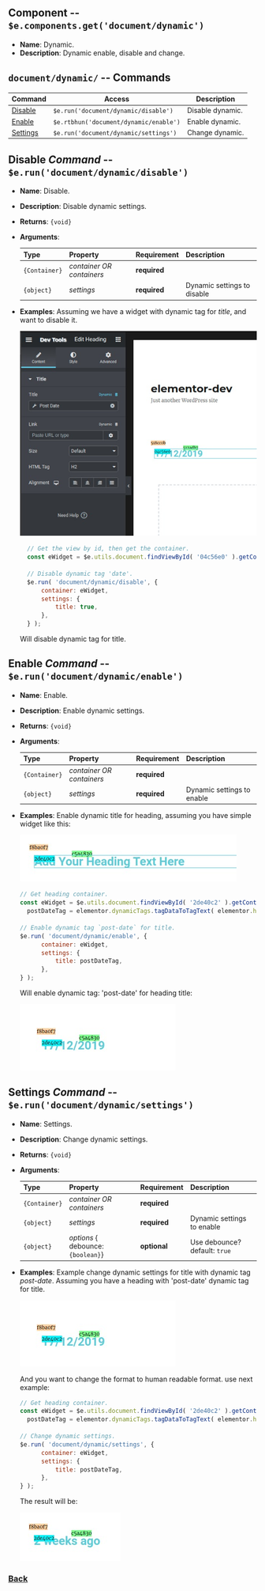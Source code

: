 ## Component -- `$e.components.get('document/dynamic')`

*  **Name**: Dynamic.
*  **Description**: Dynamic enable, disable and change.

## `document/dynamic/` -- Commands
| Command               | Access                                  | Description         
|-----------------------|-----------------------------------------|-----------------------------------------
| [Disable](#disable-command----erungetdocumentdynamicdisable)    | `$e.run('document/dynamic/disable')`    | Disable dynamic. 
| [Enable](#enable-command----erungetdocumentdynamicenable)       | `$e.rtbhun('document/dynamic/enable')`     | Enable dynamic.
| [Settings](#settings-command----erungetdocumentdynamicsettings) | `$e.run('document/dynamic/settings')`   | Change dynamic.


## Disable _Command_ -- `$e.run('document/dynamic/disable')`
*  **Name**: Disable.
*  **Description**: Disable dynamic settings.
*  **Returns**: `{void}`
*  **Arguments**: 

    | Type          | Property                  | Requirement       | Description |
    |---            |---                        |---                |---|
    | `{Container}` | _container OR containers_ | **required**      | 
    | `{object}`    | _settings_                | **required**      | Dynamic settings to disable <TODO EXPLAIN WHY>

* **Examples**:
    Assuming we have a widget with dynamic tag for *title*, and want to disable it.
    
    ![edocument-dynamic-1](../images/edocument-dynamic/1.jpg)

    ```javascript
      // Get the view by id, then get the container.
      const eWidget = $e.utils.document.findViewById( '04c56e0' ).getContainer();
  
      // Disable dynamic tag 'date'.
      $e.run( 'document/dynamic/disable', {
          container: eWidget,
          settings: {
              title: true,
          },
      } );
    ```
    Will disable dynamic tag for title.

## Enable _Command_ -- `$e.run('document/dynamic/enable')`
*  **Name**: Enable.
*  **Description**: Enable dynamic settings.
*  **Returns**: `{void}`
*  **Arguments**: 

    | Type          | Property                  | Requirement       | Description |
    |---            |---                        |---                |---|
    | `{Container}` | _container OR containers_ | **required**      | 
    | `{object}`    | _settings_                | **required**      | Dynamic settings to enable

* **Examples**:
    Enable dynamic title for heading, assuming you have simple widget like this:
    
    ![Example2](../images/edocument-dynamic/2.jpg)
    ```javascript
    // Get heading container.
    const eWidget = $e.utils.document.findViewById( '2de40c2' ).getContainer(),
      postDateTag = elementor.dynamicTags.tagDataToTagText( elementor.helpers.getUniqueID(), 'post-date', new Backbone.Model( {} ));
  
    // Enable dynamic tag `post-date` for title.
    $e.run( 'document/dynamic/enable', {
          container: eWidget,
          settings: {
              title: postDateTag,
          },
    } );
    ```
    Will enable dynamic tag: 'post-date' for heading title:
    
    ![edocument-dynamic-3](../images/edocument-dynamic/3.jpg)


## Settings _Command_ -- `$e.run('document/dynamic/settings')`
*  **Name**: Settings.
*  **Description**: Change dynamic settings.
*  **Returns**: `{void}`
*  **Arguments**: 

    | Type          | Property                           | Requirement       | Description |
    |---            |---                                 |---                |---|
    | `{Container}` | _container OR containers_          | **required**      | 
    | `{object}`    | _settings_                         | **required**      | Dynamic settings to enable
    | `{object}`    | _options_ { debounce: `{boolean}`} | **optional**      | Use debounce? default: `true`

* **Examples**:
    Example change dynamic settings for title with dynamic tag *post-date*.
    Assuming you have a heading with 'post-date' dynamic tag for title.
    
    ![edocument-dynamic-3](../images/edocument-dynamic/3.jpg)
    
    And you want to change the format to human readable format. use next example:
    
    ```javascript
    // Get heading container.
    const eWidget = $e.utils.document.findViewById( '2de40c2' ).getContainer(),
      postDateTag = elementor.dynamicTags.tagDataToTagText( elementor.helpers.getUniqueID(), 'post-date', new Backbone.Model( { format: 'human'} ));
    
    // Change dynamic settings.
    $e.run( 'document/dynamic/settings', {
          container: eWidget,
          settings: {
              title: postDateTag,
          },
    } );
    ```
    The result will be:
    
    ![edocument-dynamic-4](../images/edocument-dynamic/4.jpg)



### [Back](edocument.md) 
